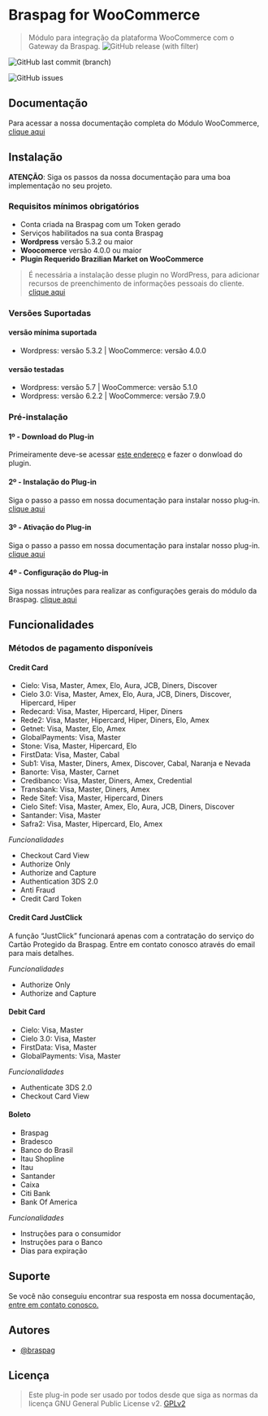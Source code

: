 # Braspag for WooCommerce

> Módulo para integração da plataforma WooCommerce com o Gateway da Braspag.
![GitHub release (with filter)](https://img.shields.io/github/v/release/Braspag/woocommerce)

![GitHub last commit (branch)](https://img.shields.io/github/last-commit/Braspag/woocommerce/main)

![GitHub issues](https://img.shields.io/github/issues/Braspag/woocommerce)

## Documentação

Para acessar a nossa documentação completa do Módulo WooCommerce, [clique aqui](https://braspag.github.io//tutorial/modulo-woo-commerce)

## Instalação

**ATENÇÃO**: Siga os passos da nossa documentação para uma boa implementação no seu projeto.

### Requisitos mínimos obrigatórios

- Conta criada na Braspag com um Token gerado
- Serviços habilitados na sua conta Braspag
- **Wordpress** versão 5.3.2 ou maior
- **Woocomerce** versão 4.0.0 ou maior
- **Plugin Requerido Brazilian Market on WooCommerce**

> É necessária a instalação desse plugin no WordPress, para adicionar recursos de preenchimento de informações pessoais do cliente. [clique aqui](https://wordpress.org/plugins/woocommerce-extra-checkout-fields-for-brazil)

### Versões Suportadas

#### versão mínima suportada

- Wordpress: versão 5.3.2 | WooCommerce: versão 4.0.0

#### versão testadas

- Wordpress: versão 5.7 | WooCommerce: versão 5.1.0
- Wordpress: versão 6.2.2 | WooCommerce: versão 7.9.0

### Pré-instalação

#### 1º - Download do Plug-in

Primeiramente deve-se acessar [este endereço](https://github.com/Braspag/woocommerce/tags) e fazer o donwload do plugin.

#### 2º - Instalação do Plug-in

Siga o passo a passo em nossa documentação para instalar nosso plug-in. [clique aqui](https://braspag.github.io//tutorial/modulo-woo-commerce#instala%C3%A7%C3%A3o-no-wordpress)

#### 3º - Ativação do Plug-in

Siga o passo a passo em nossa documentação para instalar nosso plug-in. [clique aqui](https://braspag.github.io//tutorial/modulo-woo-commerce#instala%C3%A7%C3%A3o-no-wordpress)

#### 4º - Configuração do Plug-in

Siga nossas intruções para realizar as configurações gerais do módulo da Braspag. [clique aqui](https://braspag.github.io//tutorial/modulo-woo-commerce#configura%C3%A7%C3%A3o)

## Funcionalidades

### Métodos de pagamento disponíveis

#### Credit Card

- Cielo: Visa, Master, Amex, Elo, Aura, JCB, Diners, Discover
- Cielo 3.0: Visa, Master, Amex, Elo, Aura, JCB, Diners, Discover, Hipercard, Hiper
- Redecard: Visa, Master, Hipercard, Hiper, Diners
- Rede2: Visa, Master, Hipercard, Hiper, Diners, Elo, Amex
- Getnet: Visa, Master, Elo, Amex
- GlobalPayments: Visa, Master
- Stone: Visa, Master, Hipercard, Elo
- FirstData: Visa, Master, Cabal
- Sub1: Visa, Master, Diners, Amex, Discover, Cabal, Naranja e Nevada
- Banorte: Visa, Master, Carnet
- Credibanco: Visa, Master, Diners, Amex, Credential
- Transbank: Visa, Master, Diners, Amex
- Rede Sitef: Visa, Master, Hipercard, Diners
- Cielo Sitef: Visa, Master, Amex, Elo, Aura, JCB, Diners, Discover
- Santander: Visa, Master
- Safra2: Visa, Master, Hipercard, Elo, Amex

_Funcionalidades_

- Checkout Card View
- Authorize Only
- Authorize and Capture
- Authentication 3DS 2.0
- Anti Fraud
- Credit Card Token

#### Credit Card JustClick

A função “JustClick” funcionará apenas com a contratação do serviço do Cartão Protegido da Braspag. Entre em contato conosco através do email para mais detalhes.

_Funcionalidades_

- Authorize Only
- Authorize and Capture

#### Debit Card

- Cielo: Visa, Master
- Cielo 3.0: Visa, Master
- FirstData: Visa, Master
- GlobalPayments: Visa, Master

_Funcionalidades_

- Authenticate 3DS 2.0
- Checkout Card View

#### Boleto

- Braspag
- Bradesco
- Banco do Brasil
- Itau Shopline
- Itau
- Santander
- Caixa
- Citi Bank
- Bank Of America

_Funcionalidades_

- Instruções para o consumidor
- Instruções para o Banco
- Dias para expiração

## Suporte

Se você não conseguiu encontrar sua resposta em nossa documentação, [entre em contato conosco.](https://github.com/Braspag)

## Autores

- [@braspag](https://github.com/Braspag)

## Licença

> Este plug-in pode ser usado por todos desde que siga as normas da licença GNU General Public License v2.
[GPLv2](https://www.gnu.org/licenses/old-licenses/gpl-2.0.html)
